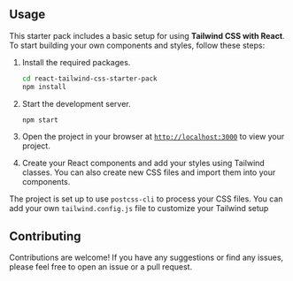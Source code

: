 


## Usage

This starter pack includes a basic setup for using **Tailwind CSS with React**. To start building your own components and styles, follow these steps:


1. Install the required packages.
    ```sh
    cd react-tailwind-css-starter-pack
    npm install
    ```

2. Start the development server.
    ```sh
    npm start
    ```
3. Open the project in your browser at [`http://localhost:3000`](http://localhost:3000) to view your project.
4. Create your React components and add your styles using Tailwind classes. You can also create new CSS files and import them into your components.

The project is set up to use `postcss-cli` to process your CSS files. You can add your own `tailwind.config.js` file to customize your Tailwind setup

## Contributing

Contributions are welcome! If you have any suggestions or find any issues, please feel free to open an issue or a pull request.